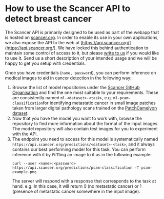 # How to use the Scancer API to detect breast cancer

The Scancer API is primarily designed to be used as part of the webapp
that is hosted on [scancer.org](https://scancer.org/). In order to
enable its use in your own applications, we also expose the API to the
web at [https://api.scancer.org/](https://api.scancer.org/). We have
locked this behind authentication to maintain some control of access
to it, but please [write to us][email] if you would like to use
it. Send us a short description of your intended usage and we will be
happy to get you setup with credentials.

Once you have credentials (`name, password`), you can perform
inference on medical images to aid in cancer detection in the
following way:

1. Browse the list of model repositories under the [Scancer GitHub
   Organisation](https://github.com/scancer-org/) and find the one
   most suitable to your requirements. These are consistently named
   `ml-<dataset>-<task>`, e.g. `ml-pcam-classification`for identifying
   metastatic cancer in small image patches taken from larger digital
   pathology scans trained on the [PatchCamelyon
   dataset](https://github.com/basveeling/pcam).
2. Now that you have the model you want to work with, browse the
   repository to find more information about the format of the input
   images. The model repository will also contain test images for you
   to experiment with the API.
3. The endpoint you need to access for this model is systematically
   named `https://api.scancer.org/predictions/<dataset>-<task>`, and it
   always contains our best performing model for this task. You can
   perform inference with it by `PUT`ting an image to it as in the
   following example:
   ````
   curl --user <name>:<password> https://api.scancer.org/predictions/pcam-classification -T pcam-example.png
   ````
   The server will respond with a response that corresponds to the
   task at hand. e.g. In this case, it will return 0 (no metastatic
   cancer) or 1 (presence of metastatic cancer somewhere in the input
   image).

[email]: mailto:mail@harishnarayanan.org
